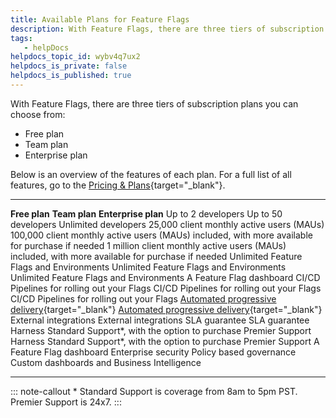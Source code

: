 ```yaml
---
title: Available Plans for Feature Flags
description: With Feature Flags, there are three tiers of subscription plans you can choose from&#58; Free plan. Team plan. Enterprise plan. Below is an overview of the features of each plan. For a full list of all f…
tags: 
   - helpDocs
helpdocs_topic_id: wybv4q7ux2
helpdocs_is_private: false
helpdocs_is_published: true
---
```


With Feature Flags, there are three tiers of subscription plans you can
choose from:

-   Free plan
-   Team plan
-   Enterprise plan

Below is an overview of the features of each plan. For a full list of
all features, go to the [Pricing &
Plans](https://harness.io/pricing?module=ff#){target="_blank"}. 

  -------------------------------------------- ---------------------------------------------------------------------------------------------------- ----------------------------------------------------------------------------------------------------
  **Free plan**                                **Team plan**                                                                                        **Enterprise plan**
  Up to 2 developers                           Up to 50 developers                                                                                  Unlimited developers
  25,000 client monthly active users (MAUs)    100,000 client monthly active users (MAUs) included, with more available for purchase if needed      1 million client monthly active users (MAUs) included, with more available for purchase if needed
  Unlimited Feature Flags and Environments     Unlimited Feature Flags and Environments                                                             Unlimited Feature Flags and Environments
  A Feature Flag dashboard                     CI/CD Pipelines for rolling out your Flags                                                           CI/CD Pipelines for rolling out your Flags
  CI/CD Pipelines for rolling out your Flags   [Automated progressive delivery](../ff-build-pipeline/build-feature-flag-pipeline.md){target="_blank"}   [Automated progressive delivery](../ff-build-pipeline/build-feature-flag-pipeline.md){target="_blank"}
                                               External integrations                                                                                External integrations
                                               SLA guarantee                                                                                        SLA guarantee
                                               Harness Standard Support\*, with the option to purchase Premier Support                              Harness Standard Support\*, with the option to purchase Premier Support
                                                                                                                                                    A Feature Flag dashboard
                                                                                                                                                    Enterprise security
                                                                                                                                                    Policy based governance
                                                                                                                                                    Custom dashboards and Business Intelligence
  -------------------------------------------- ---------------------------------------------------------------------------------------------------- ----------------------------------------------------------------------------------------------------

::: note-callout
\* Standard Support is coverage from 8am to 5pm PST. Premier Support is
24x7.
:::
